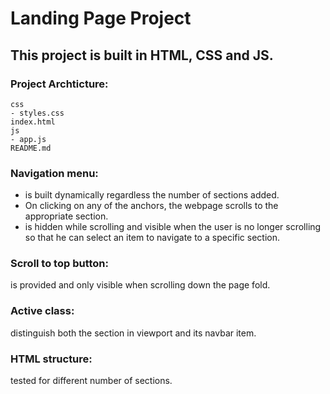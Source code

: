 # Landing Page Project
## This project is built in HTML, CSS and JS.
### Project Archticture:
    css
    - styles.css    
    index.html
    js
    - app.js
    README.md

### Navigation menu:
- is built dynamically regardless the number of sections added.
- On clicking on any of the anchors, the webpage scrolls to the appropriate section.
- is hidden while scrolling and visible when the user is no longer scrolling so that he can select an item to navigate to a specific section.

### Scroll to top button:
is provided and only visible when scrolling down the page fold. 

### Active class:
distinguish both the section in viewport and its navbar item.

### HTML structure:
tested for different number of sections.
